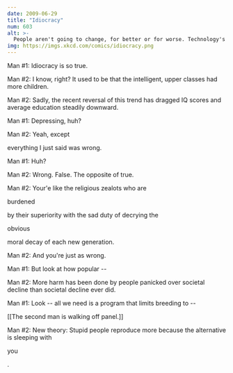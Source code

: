 ```yaml
---
date: 2009-06-29
title: "Idiocracy"
num: 603
alt: >-
  People aren't going to change, for better or for worse. Technology's going to be so cool. All in all, the future will be okay! Except climate; we fucked that one up.
img: https://imgs.xkcd.com/comics/idiocracy.png
---
```

Man #1: Idiocracy is so true.

Man #2: I know, right? It used to be that the intelligent, upper classes had more children.

Man #2: Sadly, the recent reversal of this trend has dragged IQ scores and average education steadily downward.

Man #1: Depressing, huh?

Man #2: Yeah, except 

everything I just said was wrong.

Man #1: Huh?

Man #2: Wrong. False. The opposite of true.

Man #2: Your'e like the religious zealots who are 

burdened

 by their superiority with the sad duty of decrying the 

obvious

 moral decay of each new generation.

Man #2: And you're just as wrong.

Man #1: But look at how popular --

Man #2: More harm has been done by people panicked over societal decline than societal decline ever did.

Man #1: Look -- all we need is a program that limits breeding to --

[[The second man is walking off panel.]]

Man #2: New theory: Stupid people reproduce more because the alternative is sleeping with 

you

.

